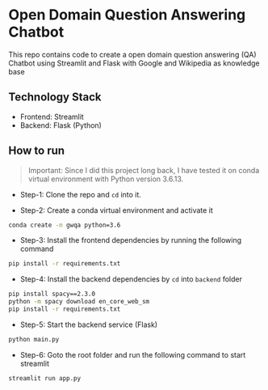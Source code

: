# Open Domain Question Answering Chatbot 

This repo contains code to create a open domain question answering (QA) Chatbot using Streamlit and Flask with Google and Wikipedia as knowledge base

## Technology Stack

* Frontend: Streamlit
* Backend: Flask (Python)

## How to run

> Important: Since I did this project long back, I have tested it on conda virtual environment with Python version 3.6.13.

* Step-1: Clone the repo and `cd` into it.

* Step-2: Create a conda virtual environment and activate it

```bash
conda create -n gwqa python=3.6
``` 
* Step-3: Install the frontend dependencies by running the following command 
```bash
pip install -r requirements.txt
```

* Step-4: Install the backend dependencies by `cd` into `backend` folder

```bash
pip install spacy==2.3.0
python -m spacy download en_core_web_sm
pip install -r requirements.txt
```

* Step-5: Start the backend service (Flask)
```bash
python main.py
```

* Step-6: Goto the root folder and run the following command to start streamlit
```bash
streamlit run app.py
```

